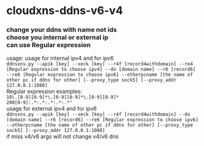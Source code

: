# cloudxns-ddns-v6-v4
<h3>change your ddns with name not ids<br>
choose you internal or external ip<br>
can use Regular expression</h3>
<p>usage:
usage for internal ipv4 and for ipv6<br>
<code>ddnsxns.py --apik [key] --seck [key] --r4f [record4withdomain] --re4 [Regular expression to choose ipv4] --do [domain name] --r6 [record6] --re6 [Regular expression to choose ipv6] --otherpcname [the name of other pc if ddns for other] [--proxy_type sock5] [--proxy_addr 127.0.0.1:1080] </code><br>
Regular expression examples: <br><code>10\.[0-9][0-9]*\.[0-9][0-9]*\.[0-9][0-9]*</code><br><code>200[0-9]:.*:.*:.*:.*:.*"</code><br>
usage for external ipv4 and for ipv6 <br>
<code>ddnsxns.py --apik [key] --seck [key] --r4f [record4withdomain] --do [domain name] --r6 [record6] --re6 [Regular expression to choose ipv6] --otherpcname [the name of other pc if ddns for other] [--proxy_type sock5] [--proxy_addr 127.0.0.1:1080]</code><br>
if miss v4/v6 args will not change v4/v6 dns
</p>
